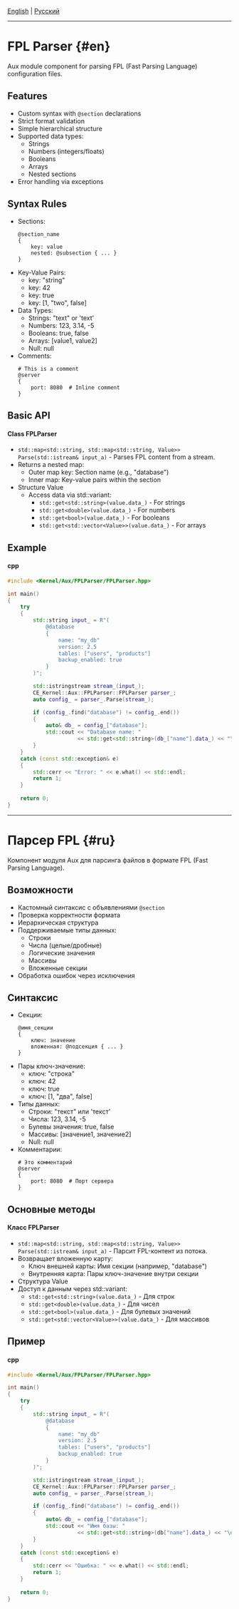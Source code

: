 [English](#en) | [Русский](#ru)

---
# FPL Parser {#en}
Aux module component for parsing FPL (Fast Parsing Language) configuration files.

## Features
- Custom syntax with ```@section``` declarations
- Strict format validation
- Simple hierarchical structure
- Supported data types:
    - Strings
    - Numbers (integers/floats)
    - Booleans
    - Arrays
    - Nested sections
- Error handling via exceptions

## Syntax Rules
- Sections:
    ```
    @section_name 
    {
        key: value  
        nested: @subsection { ... }
    }
    ```
- Key-Value Pairs:
    - key: "string"
    - key: 42
    - key: true
    - key: [1, "two", false]
- Data Types:
    - Strings: "text" or 'text'
    - Numbers: 123, 3.14, -5
    - Booleans: true, false
    - Arrays: [value1, value2]
    - Null: null
- Comments:
    ```
    # This is a comment  
    @server 
    {  
        port: 8080  # Inline comment  
    }  
    ```

## Basic API
#### Class FPLParser
- ```std::map<std::string, std::map<std::string, Value>> Parse(std::istream& input_a)``` - Parses FPL content from a stream. 
- Returns a nested map:
    - Outer map key: Section name (e.g., "database")
    - Inner map: Key-value pairs within the section
- Structure Value
    - Access data via std::variant:
        - ```std::get<std::string>(value.data_)``` - For strings
        - ```std::get<double>(value.data_)``` - For numbers
        - ```std::get<bool>(value.data_)``` - For booleans
        - ```std::get<std::vector<Value>>(value.data_)``` - For arrays
        
## Example
#### cpp
```cpp
#include <Kernel/Aux/FPLParser/FPLParser.hpp>  

int main() 
{  
    try 
    {  
        std::string input_ = R"(  
            @database 
            {  
                name: "my_db"  
                version: 2.5  
                tables: ["users", "products"]  
                backup_enabled: true  
            }  
        )";  

        std::istringstream stream_(input_);  
        CE_Kernel::Aux::FPLParser::FPLParser parser_;  
        auto config_ = parser_.Parse(stream_);  

        if (config_.find("database") != config_.end()) 
        {  
            auto& db_ = config_["database"];  
            std::cout << "Database name: "  
                      << std::get<std::string>(db_["name"].data_) << "\n";  
        }  
    } 
    catch (const std::exception& e) 
    {  
        std::cerr << "Error: " << e.what() << std::endl;  
        return 1;  
    }  
    
    return 0;  
}  
```

---

# Парсер FPL {#ru}
Компонент модуля Aux для парсинга файлов в формате FPL (Fast Parsing Language).

## Возможности
- Кастомный синтаксис с объявлениями ```@section```
- Проверка корректности формата
- Иерархическая структура
- Поддерживаемые типы данных:
    - Строки
    - Числа (целые/дробные)
    - Логические значения
    - Массивы
    - Вложенные секции
- Обработка ошибок через исключения

## Синтаксис
- Секции:
    ```
    @имя_секции 
    {  
        ключ: значение  
        вложенная: @подсекция { ... }  
    }  
    ```
- Пары ключ-значение:
    - ключ: "строка" 
    - ключ: 42 
    - ключ: true 
    - ключ: [1, "два", false]
- Типы данных:
    - Строки: "текст" или 'текст'
    - Числа: 123, 3.14, -5
    - Булевы значения: true, false
    - Массивы: [значение1, значение2]
    - Null: null
- Комментарии:
    ```
    # Это комментарий  
    @server 
    {  
        port: 8080  # Порт сервера  
    }  
    ```
    
## Основные методы
#### Класс FPLParser
- ```std::map<std::string, std::map<std::string, Value>> Parse(std::istream& input_a)``` - Парсит FPL-контент из потока. 
- Возвращает вложенную карту:
    - Ключ внешней карты: Имя секции (например, "database")
    - Внутренняя карта: Пары ключ-значение внутри секции
- Структура Value
- Доступ к данным через std::variant:
    - ```std::get<std::string>(value.data_)``` - Для строк 
    - ```std::get<double>(value.data_)``` - Для чисел 
    - ```std::get<bool>(value.data_)``` - Для булевых значений 
    - ```std::get<std::vector<Value>>(value.data_)``` - Для массивов
    
## Пример
#### cpp
```cpp
#include <Kernel/Aux/FPLParser/FPLParser.hpp>  

int main() 
{  
    try 
    {  
        std::string input_ = R"(  
            @database 
            {  
                name: "my_db"  
                version: 2.5  
                tables: ["users", "products"]  
                backup_enabled: true  
            }  
        )";  

        std::istringstream stream_(input_);  
        CE_Kernel::Aux::FPLParser::FPLParser parser_;  
        auto config_ = parser_.Parse(stream_);  

        if (config_.find("database") != config_.end()) 
        {  
            auto& db_ = config_["database"];  
            std::cout << "Имя базы: "  
                      << std::get<std::string>(db["name"].data_) << "\n";  
        }  
    } 
    catch (const std::exception& e) 
    {  
        std::cerr << "Ошибка: " << e.what() << std::endl;  
        return 1;  
    }
    
    return 0;  
}  
```
